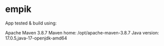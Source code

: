 # empik

App tested & build using:

Apache Maven 3.8.7 
Maven home: /opt/apache-maven-3.8.7
Java version: 17.0.5,java-17-openjdk-amd64
